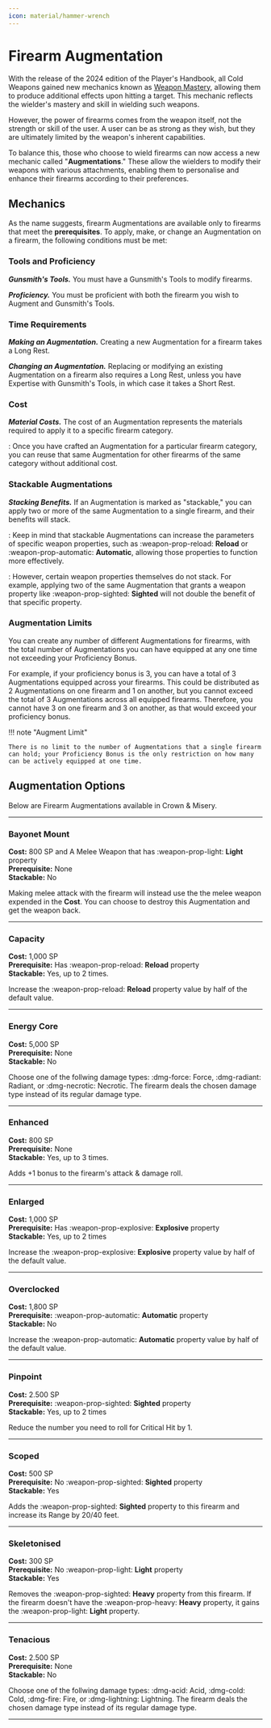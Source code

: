 ```yaml
---
icon: material/hammer-wrench
---
```


# Firearm Augmentation

With the release of the 2024 edition of the Player's Handbook, all Cold Weapons gained new mechanics known as [Weapon Mastery](index.md#mastery-properties), allowing them to produce additional effects upon hitting a target. This mechanic reflects the wielder's mastery and skill in wielding such weapons.

However, the power of firearms comes from the weapon itself, not the strength or skill of the user. A user can be as strong as they wish, but they are ultimately limited by the weapon's inherent capabilities.

To balance this, those who choose to wield firearms can now access a new mechanic called "**Augmentations**." These allow the wielders to modify their weapons with various attachments, enabling them to personalise and enhance their firearms according to their preferences.

## Mechanics

As the name suggests, firearm Augmentations are available only to firearms that meet the **prerequisites**. To apply, make, or change an Augmentation on a firearm, the following conditions must be met:

### Tools and Proficiency

***Gunsmith's Tools.*** You must have a Gunsmith's Tools to modify firearms.

***Proficiency.*** You must be proficient with both the firearm you wish to Augment and Gunsmith's Tools.

### Time Requirements

***Making an Augmentation.*** Creating a new Augmentation for a firearm takes a Long Rest.

***Changing an Augmentation.*** Replacing or modifying an existing Augmentation on a firearm also requires a Long Rest, unless you have Expertise with Gunsmith's Tools, in which case it takes a Short Rest.

### Cost

***Material Costs.*** The cost of an Augmentation represents the materials required to apply it to a specific firearm category. 

:   Once you have crafted an Augmentation for a particular firearm category, you can reuse that same Augmentation for other firearms of the same category without additional cost.

### Stackable Augmentations

***Stacking Benefits.***  If an Augmentation is marked as "stackable," you can apply two or more of the same Augmentation to a single firearm, and their benefits will stack.

:   Keep in mind that stackable Augmentations can increase the parameters of specific weapon properties, such as  :weapon-prop-reload: **Reload** or  :weapon-prop-automatic: **Automatic**, allowing those properties to function more effectively.

:   However, certain weapon properties themselves do not stack. For example, applying two of the same Augmentation that grants a weapon property like :weapon-prop-sighted: **Sighted** will not double the benefit of that specific property.

### Augmentation Limits

You can create any number of different Augmentations for firearms, with the total number of Augmentations you can have equipped at any one time not exceeding your Proficiency Bonus.

For example, if your proficiency bonus is 3, you can have a total of 3 Augmentations equipped across your firearms. This could be distributed as 2 Augmentations on one firearm and 1 on another, but you cannot exceed the total of 3 Augmentations across all equipped firearms. Therefore, you cannot have 3 on one firearm and 3 on another, as that would exceed your proficiency bonus.

!!! note "Augment Limit"

    There is no limit to the number of Augmentations that a single firearm can hold; your Proficiency Bonus is the only restriction on how many can be actively equipped at one time.

## Augmentation Options

Below are Firearm Augmentations available in Crown & Misery.

---

### Bayonet Mount

**Cost:** 800 SP and A Melee Weapon that has :weapon-prop-light: **Light** property   
**Prerequisite:** None  
**Stackable:** No

Making melee attack with the firearm will instead use the the melee weapon expended in the **Cost**. You can choose to destroy this Augmentation and get the weapon back.

---

### Capacity

**Cost:** 1,000 SP  
**Prerequisite:** Has :weapon-prop-reload: **Reload** property  
**Stackable:** Yes, up to 2 times.

Increase the :weapon-prop-reload: **Reload** property value by half of the default value.

---

### Energy Core

**Cost:** 5,000 SP   
**Prerequisite:** None  
**Stackable:** No

Choose one of the follwing damage types: :dmg-force: Force, :dmg-radiant: Radiant, or :dmg-necrotic: Necrotic. The firearm deals the chosen damage type instead of its regular damage type.

---

### Enhanced

**Cost:** 800 SP  
**Prerequisite:** None  
**Stackable:** Yes, up to 3 times.

Adds +1 bonus to the firearm's attack & damage roll.

---

### Enlarged

**Cost:** 1,000 SP  
**Prerequisite:** Has :weapon-prop-explosive: **Explosive** property  
**Stackable:** Yes, up to 2 times  

Increase the :weapon-prop-explosive: **Explosive** property value by half of the default value.

---

### Overclocked

**Cost:** 1,800 SP  
**Prerequisite:** :weapon-prop-automatic: **Automatic** property   
**Stackable:** No

Increase the :weapon-prop-automatic: **Automatic** property value by half of the default value.

---

### Pinpoint 

**Cost:** 2.500 SP  
**Prerequisite:** :weapon-prop-sighted: **Sighted** property   
**Stackable:** Yes, up to 2 times

Reduce the number you need to roll for Critical Hit by 1.

---

### Scoped

**Cost:** 500 SP  
**Prerequisite:** No :weapon-prop-sighted: **Sighted** property  
**Stackable:** Yes

Adds the :weapon-prop-sighted: **Sighted** property to this firearm and increase its Range by 20/40 feet.

---

### Skeletonised 

**Cost:** 300 SP  
**Prerequisite:** No :weapon-prop-light: **Light** property  
**Stackable:** Yes

Removes the :weapon-prop-sighted: **Heavy** property from this firearm. If the firearm doesn't have the :weapon-prop-heavy: **Heavy** property, it gains the :weapon-prop-light: **Light** property.

---

### Tenacious

**Cost:** 2.500 SP   
**Prerequisite:** None  
**Stackable:** No

Choose one of the follwing damage types: :dmg-acid: Acid, :dmg-cold: Cold, :dmg-fire: Fire, or :dmg-lightning: Lightning. The firearm deals the chosen damage type instead of its regular damage type.

---